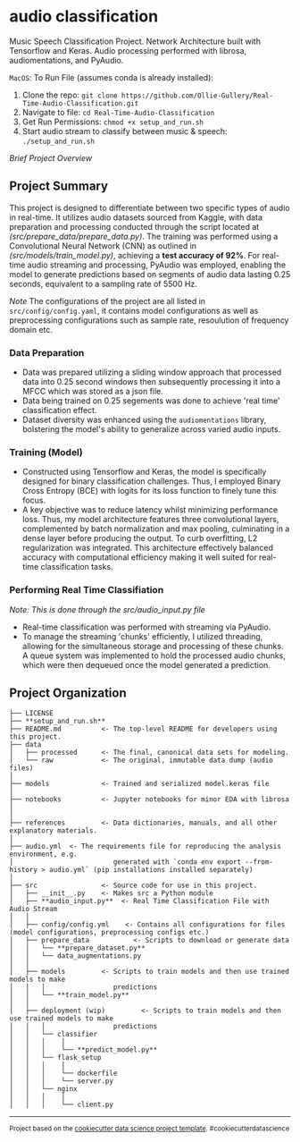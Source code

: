 audio classification
==============================

Music Speech Classification Project. Network Architecture built with Tensorflow and Keras. Audio processing performed with librosa, audiomentations, and PyAudio. 

`MacOS`: To Run File (assumes conda is already installed):

1. Clone the repo: `git clone https://github.com/Ollie-Gullery/Real-Time-Audio-Classification.git`
2. Navigate to file: `cd Real-Time-Audio-Classification`
3. Get Run Permissions: `chmod +x setup_and_run.sh`
4. Start audio stream to classify between music & speech: `./setup_and_run.sh`

*Brief Project Overview*

## Project Summary
This project is designed to differentiate between two specific types of audio in real-time. It utilizes audio datasets sourced from Kaggle, with data preparation and processing conducted through the script located at *(src/prepare_data/prepare_data.py)*. The training was performed using a Convolutional Neural Network (CNN) as outlined in *(src/models/train_model.py)*, achieving a **test accuracy of 92%**. For real-time audio streaming and processing, PyAudio was employed, enabling the model to generate predictions based on segments of audio data lasting 0.25 seconds, equivalent to a sampling rate of 5500 Hz.

*Note*
The configurations of the project are all listed in `src/config/config.yaml`, it contains model configurations as well as preprocessing configurations such as sample rate, resoulution of frequency domain etc. 

### Data Preparation

- Data was prepared utilizing a sliding window approach that processed data into 0.25 second windows then subsequently processing it into a MFCC which was stored as a json file. 
- Data being trained on 0.25 segements was done to achieve 'real time' classification effect. 
- Dataset diversity was enhanced using the `audiomentations` library, bolstering the model's ability to generalize across varied audio inputs.

### Training (Model)

- Constructed using Tensorflow and Keras, the model is specifically designed for binary classification challenges. Thus, I employed Binary Cross Entropy (BCE) with logits for its loss function to finely tune this focus.
- A key objective was to reduce latency whilst minimizing performance loss. Thus, my model architecture features three convolutional layers, complemented by batch normalization and max pooling, culminating in a dense layer before producing the output. To curb overfitting, L2 regularization was integrated. This architecture effectively balanced accuracy with computational efficiency making it well suited for real-time classification tasks.

### Performing Real Time Classifiation
*Note: This is done through the src/audio_input.py file*

- Real-time classification was performed with streaming via PyAudio.
- To manage the streaming 'chunks' efficiently, I utilized threading, allowing for the simultaneous storage and processing of these chunks. A queue system was implemented to hold the processed audio chunks, which were then dequeued once the model generated a prediction.



Project Organization
------------

    ├── LICENSE
    ├── **setup_and_run.sh**
    ├── README.md          <- The top-level README for developers using this project.
    ├── data
    │   ├── processed      <- The final, canonical data sets for modeling.
    │   └── raw            <- The original, immutable data dump (audio files)
    │
    ├── models             <- Trained and serialized model.keras file
    │
    ├── notebooks          <- Jupyter notebooks for minor EDA with librosa
    │                        
    │
    ├── references         <- Data dictionaries, manuals, and all other explanatory materials.
    │
    ├── audio.yml  <- The requirements file for reproducing the analysis environment, e.g.
    │                         generated with `conda env export --from-history > audio.yml` (pip installations installed separately)
    │
    ├── src                <- Source code for use in this project.
    │   ├── __init__.py    <- Makes src a Python module
    │   ├── **audio_input.py**  <- Real Time Classification File with Audio Stream
    │   │
    │   ├── config/config.yml    <- Contains all configurations for files (model configurations, preprocessing configs etc.)
    │   ├── prepare_data           <- Scripts to download or generate data
    │   │   └── **prepare_dataset.py**
    │   │   └── data_augmentations.py
    │   │
    │   ├── models         <- Scripts to train models and then use trained models to make
    │   │   │                 predictions
    │   │   └── **train_model.py**
    │   │
    │   ├── deployment (wip)         <- Scripts to train models and then use trained models to make
    │   │   │                 predictions
    │   │   └── classifier
    │   │   │    │                 
    │   │   │    └── **predict_model.py**
    │   │   └── flask_setup
    │   │   │    │                 
    │   │   │    └── dockerfile
    │   │   │    └── server.py
    │   │   └── nginx
    │   │   │    │                 
    │   │   │    └── client.py


--------

<p><small>Project based on the <a target="_blank" href="https://drivendata.github.io/cookiecutter-data-science/">cookiecutter data science project template</a>. #cookiecutterdatascience</small></p>


